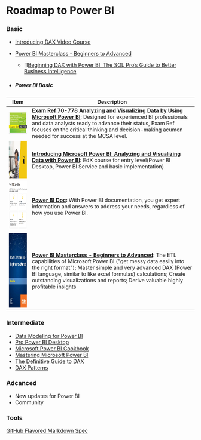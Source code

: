 # Roadmap to Power BI 

### Basic

 
* [Introducing DAX Video Course](https://www.sqlbi.com/p/introducing-dax-video-course/)
  
* [Power BI Masterclass - Beginners to Advanced](https://www.safaribooksonline.com/videos/power-bi-masterclass/9781789533095)
 
  * [][Beginning DAX with Power BI: The SQL Pro’s Guide to Better Business Intelligence](https://www.safaribooksonline.com/library/view/beginning-dax-with/9781484234778/)
 
* ##### Power BI Basic
 
	
| Item | Description |
| ------------- | ------------- |
| ![exam_ref_book](./images/exam_ref_book.png)  | **[Exam Ref 70-778 Analyzing and Visualizing Data by Using Microsoft Power BI](https://www.safaribooksonline.com/library/view/exam-ref-70-778/9780134857817/):** Designed for experienced BI professionals and data analysts ready to advance their status, Exam Ref focuses on the critical thinking and decision-making acumen needed for success at the MCSA level.  |
| <img src="./images/edx_powerbi.png" width="140" height="100" />  | **[Introducing Microsoft Power BI: Analyzing and Visualizing Data with Power BI](https://courses.edx.org/courses/course-v1:Microsoft+DAT207x+2T2018/course/):** EdX course for entry level(Power BI Desktop, Power BI Service and basic implementation)  |
| <img src="./images/powerbi_doc.png" width="140" height="130" />   | **[Power BI Doc](https://docs.microsoft.com/zh-cn/power-bi/):** With Power BI documentation, you get expert information and answers to address your needs, regardless of how you use Power BI.  |
| <img src="./images/master_class.jpg" width="140" height="200" />   | **[Power BI Masterclass - Beginners to Advanced](https://www.safaribooksonline.com/videos/power-bi-masterclass/9781789533095):** The ETL capabilities of Microsoft Power BI ("get messy data easily into the right format"); Master simple and very advanced DAX (Power BI language, similar to like excel formulas) calculations; Create outstanding visualizations and reports; Derive valuable highly profitable insights   |

### Intermediate
* [Data Modeling for Power BI](https://www.safaribooksonline.com/library/view/analyzing-data-with/9781509302833/)
* [Pro Power BI Desktop](https://www.safaribooksonline.com/library/view/pro-power-bi/9781484232101/)
* [Microsoft Power BI Cookbook](https://www.safaribooksonline.com/library/view/microsoft-power-bi/9781788290142/)
* [Mastering Microsoft Power BI](https://www.safaribooksonline.com/library/view/mastering-microsoft-power/9781788297233/)
* [The Definitive Guide to DAX](https://www.safaribooksonline.com/library/view/the-definitive-guide/9780735698383/)
* [DAX Patterns](https://www.daxpatterns.com/patterns/)

### Adcanced
* New updates for Power BI
* Community

### Tools

[GitHub Flavored Markdown Spec](https://github.github.com/gfm/)